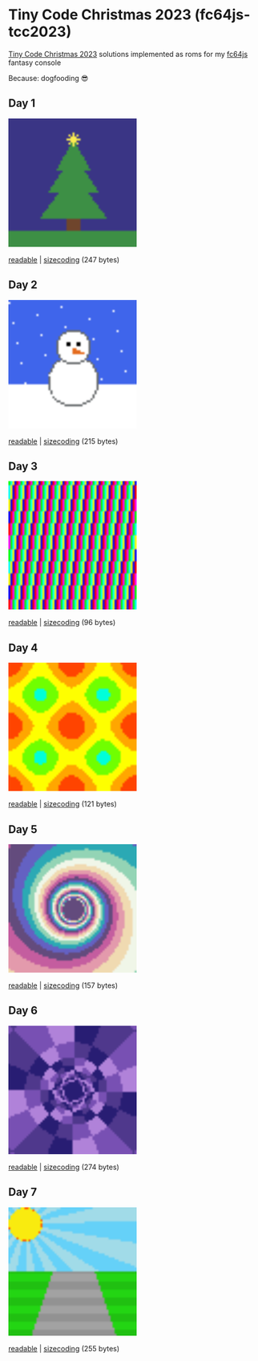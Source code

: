 # Tiny Code Christmas 2023 (fc64js-tcc2023)

[Tiny Code Christmas 2023](https://tcc.lovebyte.party/) solutions implemented as roms for my [fc64js](https://github.com/TheInvader360/fc64js) fantasy console

Because: dogfooding :sunglasses:

## Day 1

<img src="roms/01/preview.png" width="256"/>

[readable](https://theinvader360.github.io/fc64js-tcc2023/roms/01/readable/) | [sizecoding](https://theinvader360.github.io/fc64js-tcc2023/roms/01/sizecoding/) (247 bytes)

## Day 2

<img src="roms/02/preview.gif" width="256"/>

[readable](https://theinvader360.github.io/fc64js-tcc2023/roms/02/readable/) | [sizecoding](https://theinvader360.github.io/fc64js-tcc2023/roms/02/sizecoding/) (215 bytes)

## Day 3

<img src="roms/03/preview.gif" width="256"/>

[readable](https://theinvader360.github.io/fc64js-tcc2023/roms/03/readable/) | [sizecoding](https://theinvader360.github.io/fc64js-tcc2023/roms/03/sizecoding/) (96 bytes)

## Day 4

<img src="roms/04/preview.gif" width="256"/>

[readable](https://theinvader360.github.io/fc64js-tcc2023/roms/04/readable/) | [sizecoding](https://theinvader360.github.io/fc64js-tcc2023/roms/04/sizecoding/) (121 bytes)

## Day 5

<img src="roms/05/preview.gif" width="256"/>

[readable](https://theinvader360.github.io/fc64js-tcc2023/roms/05/readable/) | [sizecoding](https://theinvader360.github.io/fc64js-tcc2023/roms/05/sizecoding/) (157 bytes)

## Day 6

<img src="roms/06/preview.gif" width="256"/>

[readable](https://theinvader360.github.io/fc64js-tcc2023/roms/06/readable/) | [sizecoding](https://theinvader360.github.io/fc64js-tcc2023/roms/06/sizecoding/) (274 bytes)

## Day 7

<img src="roms/07/preview.gif" width="256"/>

[readable](https://theinvader360.github.io/fc64js-tcc2023/roms/07/readable/) | [sizecoding](https://theinvader360.github.io/fc64js-tcc2023/roms/07/sizecoding/) (255 bytes)
